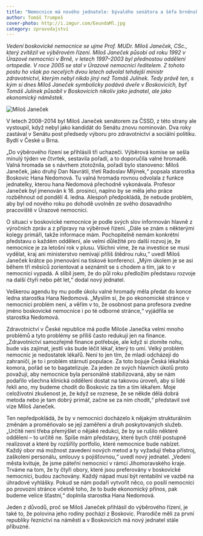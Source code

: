 ```yaml
---
title: "Nemocnice má nového jednatele: bývalého senátora a šéfa brněnské úrazovky Miloše Janečka"
author: Tomáš Trumpeš
cover-photo: http://i.imgur.com/EeundaMl.jpg
category: zpravodajství
---
```


*Vedení boskovické nemocnice se ujme Prof. MUDr. Miloš Janeček, CSc., který zvítězil ve výběrovém řízení. Miloš Janeček působí od roku 1992 v Úrazové nemocnici v Brně, v letech 1997–2003 byl přednostou oddělení ortopedie. V roce 2005 se stal v Úrazové nemocnici ředitelem. Z tohoto postu ho však po necelých dvou letech odvolal tehdejší ministr zdravotnictví, kterým nebyl nikdo jiný než Tomáš Julínek. Tedy právě ten, s kým si dnes Miloš Janeček symbolicky podává dveře v Boskovicích, byť Tomáš Julínek působil v Boskovicích nikoliv jako jednatel, ale jako ekonomický náměstek.*

<img src="http://i.imgur.com/EeundaM.jpg" alt="Miloš Janeček" class="img-responsive img-popup" data-author="Tomáš Trumpeš">

V letech 2008–2014 byl Miloš Janeček senátorem za ČSSD, z této strany ale vystoupil, když nebyl jako kandidát do Senátu znovu nominován. Dva roky zastával v Senátu post předsedy výboru pro zdravotnictví a sociální politiku. Bydlí v České u Brna. 

„Do výběrového řízení se přihlásili tři uchazeči. Výběrová komise se sešla minulý týden ve čtvrtek, sestavila pořadí, a to doporučila valné hromadě. Valná hromada se s návrhem ztotožnila, pořadí bylo stanoveno: Miloš Janeček, jako druhý Dan Navrátil, třetí Radoslav Mlýnek,“ popsala starostka Boskovic Hana Nedomová. Tu valná hromada rovnou odvolala z funkce jednatelky, kterou hana Nedomová přechodně vykonávala. Profesor Janeček byl jmenován k 16. prosinci, naplno by se měla jeho práce rozběhnout od pondělí 4. ledna. Alespoň předpokládá, že nebude problém, aby byl od nového roku po dohodě uvolněn ze svého dosavadního pracoviště v Úrazové nemocnici.

O situaci v boskovické nemocnice je podle svých slov informován hlavně z výročních zpráv a z přípravy na výběrové řízení. „Dále se znám s některými kolegy primáři, takže informace mám. Pochopitelně nemám konkrétní představu o každém oddělení, ale velmi důležité pro další rozvoj je, že nemocnice je za letošní rok v plusu. Všichni víme, že na investice se musí vydělat, kraj ani ministerstvo nemívají příliš štědrou ruku,“ uvedl Miloš Janeček krátce po jmenování na tiskové konferenci. „Mým úkolem je se asi během tří měsíců zorientovat a seznámit se s chodem a tím, jak to v nemocnici vypadá. A slíbil jsem, že do půl roku předložím představu rozvoje na další čtyři nebo pět let,“ dodal nový jednatel.

Veškerou agendu by mu podle úkolu valné hromady měla předat do konce ledna starostka Hana Nedomová. „Myslím si, že po ekonomické stránce v nemocnici problém není, a věřím v to, že osobnost pana profesora zvedne jméno boskovické nemocnice i po té odborné stránce,“ vyjádřila se starostka Nedomová.

Zdravotnictví v České republice má podle Miloše Janečka velmi mnoho problémů a tyto problémy se příliš často redukují jen na finance. „Zdravotnictví samozřejmě finance potřebuje, ale když si zlomíte nohu, bude vás zajímat, jestli vás bude léčit lékař, který to umí. Velký problém nemocnic je nedostatek lékařů. Není to jen tím, že mladí odcházejí do zahraničí, je to i problém stárnutí populace. Za toto bojuje Česká lékařská komora, pořád se to bagatelizuje. Za jeden ze svých hlavních úkolů proto považuji, aby nemocnice byla personálně stabilizovaná, aby se nám podařilo všechna klinická oddělení dostat na takovou úroveň, aby si lidé řekli ano, my budeme chodit do Boskovic za tím a tím lékařem. Moje celoživotní zkušenost je, že když se roznese, že se někde dělá dobrá metoda nebo je tam dobrý primář, začne se za ním chodit,“ představil své vize Miloš Janeček. 

Ten nepředpokládá, že by v nemocnici docházelo k nějakým strukturálním změnám a proměňovalo se její zaměření a druh poskytovaných služeb. „Určitě není třeba přemýšlet o nějaké redukci, že by se rušilo některé oddělení – to určitě ne. Spíše mám představy, které bych chtěl postupně realizovat a které by rozšířily portfolio, které nemocnice bude nabízet. Každý obor má možnost zavedení nových metod a ty vyžadují třeba přístroj, zaškolení personálu, smlouvy s pojišťovnou,“ uvedl nový jednatel. „Vedení města kvituje, že jsme páteřní nemocnicí v rámci Jihomoravského kraje. Trváme na tom, že ty čtyři obory, které jsou preferovány v boskovické nemocnici, budou zachovány. Každý nápad musí být rentabilní ve vazbě na úhradové vyhlášky. Pokud se nám podaří vytvořit něco, co posílí nemocnici po provozní stránce včetně toho, že to bude ekonomický přínos, pak budeme velice šťastni,“ doplnila starostka Hana Nedomová.

Jeden z důvodů, proč se Miloš Janeček přihlásil do výběrového řízení, je také to, že polovina jeho rodiny pochází z Boskovic. Prarodiče měli za první republiky řeznictví na náměstí a v Boskovicích má nový jednatel stále příbuzné.